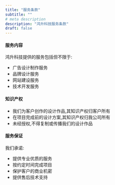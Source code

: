 ```yaml
---
title: "服务条款"
subtitle: ""
# meta description
description: "鸿升科技服务条款"
draft: false
---
```


#### 服务内容

鸿升科技提供的服务包括但不限于:

- 广告设计制作服务
- 品牌设计服务
- 网站建设服务
- 技术开发服务

#### 知识产权

- 我们为客户创作的设计作品,其知识产权归客户所有
- 在项目完成前的设计方案,其知识产权归我公司所有
- 未经授权,不得复制或传播我们的设计作品

#### 服务保证

我们承诺:

- 提供专业优质的服务
- 按约定时间完成项目
- 保护客户的商业机密
- 提供售后技术支持